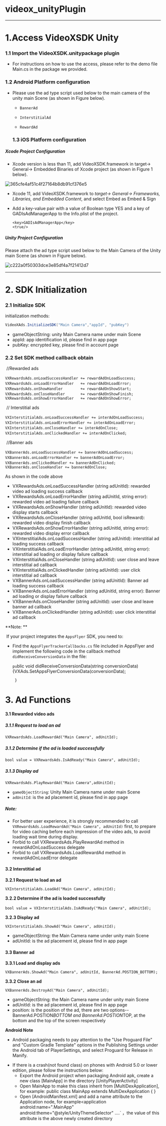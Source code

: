 # videox_unityPlugin

------



# 1.Access VideoXSDK Unity

### 1.1 Import the VideoXSDK.unitypackage plugin

- For instructions on how to use the access, please refer to the demo file Main.cs in the package we provided.

### 1.2 Android Platform configuration

- Please use the ad type script used below to the main camera of the unity main Scene (as shown in Figure  below).

  - `BannerAd`

  - `InterstitialAd` 

  - `RewardAd`

    

   ### 1.3 iOS Platform configuration

##### Xcode Project Configuration

* Xcode version is less than 11, add VideoXSDK.framework in target-> General-> Embedded Binaries of Xcode project (as shown in Figure 1 below).

![365cfe4af51c4f27164b8db91cf376e5](../document/images/365cfe4af51c4f27164b8db91cf376e5.jpg)

* Xcode 11, add VideoXSDK.framework to *target-> General-> Frameworks, Libraries, and Embedded Content*, and select Embed as Embed & Sign

* Add a key-value pair with a value of Boolean type YES and a key of GADIsAdManagerApp to the Info.plist of the project.

  ```
  <key>GADIsAdManagerApp</key>
  <true/>
  ```

##### Unity Project Configuration

Please attach the ad type script used below to the Main Camera of the Unity main Scene (as shown in Figure  below).

![c222a0f50303dce3e85df4a7f21412d7](../document/images/c222a0f50303dce3e85df4a7f21412d7.jpg)

------

# 2. SDK Initialization

### 2.1 Initialize SDK

initialization methods:

```csharp
VideoXAds.InitializeSDK("Main Camera","appId", "pubKey")
```

- gameObjectString: unity Main Camera name under main Scene
- appId: app identification id,  please find in app page
- pubKey: encrypted key, please find in account page

### 2.2 Set SDK method callback obtain

​       //Rewarded ads

​        `VXRewardsAds.onLoadSuccessHandler += rewardAdOnLoadSuccess;`
​        `VXRewardsAds.onLoadErrorHandler   += rewardAdOnLoadError;`
​        `VXRewardsAds.onShowHandler        += rewardAdOnShowStart;`
​        `VXRewardsAds.onCloseHandler       += rewardAdOnShowFinish;`
​        `VXRewardsAds.onShowErrorHandler   += rewardAdOnShowError;`

​        // Interstitial ads

​        `VXInterstitialAds.onLoadSuccessHandler += interAdOnLoadSuccess;`
​        `VXInterstitialAds.onLoadErrorHandler += interAdOnLoadError;`
​        `VXInterstitialAds.onCloseHandler += interAdOnClose;`
​        `VXInterstitialAds.onClickedHandler += interAdOnClicked;`
​      

​        //Banner ads

​        `VXBannerAds.onLoadSuccessHandler += bannerAdOnLoadSuccess;`
​        `VXBannerAds.onLoadErrorHandler += bannerAdOnLoadError;`
​        `VXBannerAds.onClickedHandler += bannerAdOnClicked;`
​        `VXBannerAds.onCloseHandler += bannerAdOnClose;`

As shown in the code above

- VXRewardsAds.onLoadSuccessHandler      (string adUnitId): rewarded video ad loading success callback
- VXRewardsAds.onLoadErrorHandler      (string adUnitId, string error): rewarded video ad loading failure      callback
- VXRewardsAds.onShowHandler      (string adUnitId): rewarded video display starts callback
- VXRewardsAds.onCloseHandler      (string adUnitId, bool isReward): rewarded video display finish callback
- VXRewardsAds.onShowErrorHandler      (string adUnitId, string error): rewarded video display error callback
- VXInterstitialAds.onLoadSuccessHandler      (string adUnitId): interstitial ad loading success callback
- VXInterstitialAds.onLoadErrorHandler      (string adUnitId, string error): interstitial ad loading or display      failure callback
- VXInterstitialAds.onCloseHandler      (string adUnitId): user close and leave interstitial ad callback
- VXInterstitialAds.onClickedHandler      (string adUnitId): user click interstitial ad callback
- VXBannerAds.onLoadSuccessHandler      (string adUnitId): Banner ad loading success callback
- VXBannerAds.onLoadErrorHandler      (string adUnitId, string error): Banner ad loading or display failure callback
- VXBannerAds.onCloseHandler      (string adUnitId): user close and leave banner ad callback
- VXBannerAds.onClickedHandler      (string adUnitId): user click interstitial ad callback

**Note: **

​    If your project integrates the `AppsFlyer` SDK, you need to:

* Find the `AppsFlyerTrackerCallbacks.cs` file included in AppsFlyer and implement the following code in the callback method `didReceiveConversionData` in the file:

   `pu`blic void didReceiveConversionData(string conversionData){VXAds.SetAppsFlyerConversionData(conversionData);

  `
      }`

# 3. Ad Functions

#### 3.1 Rewarded video ads

##### 3.1.1 Request to load an ad

   `VXRewardsAds.LoadRewardAd("Main Camera", adUnitId);`

##### 3.1.2 Determine if the ad is loaded successfully

   `bool value = VXRewardsAds.IsAdReady("Main Camera", adUnitId);`

##### 3.1.3 Display ad

   `VXRewardsAds.PlayRewardAd("Main Camera",adUnitId);`

* `gameObjectString`: Unity Main Camera name under main Scene
* `adUnitId`: is the ad placement id, please find in app page

##### Note:

- For better user experience, it is strongly recommended to call `VXRewardsAds.LoadRewardAd("Main Camera", adUnitId)` first, to prepare for video caching before each impression of the video ads, to avoid loading wait time during display.
- Forbid to call  VXRewardsAds.PlayRewardAd method in rewardAdOnLoadSuccess delegate
- Forbid to call  VXRewardsAds.LoadRewardAd method in rewardAdOnLoadError delegate 

#### 3.2 Interstitial ad

**3.2.1 Request to load an ad**

   `VXInterstitialAds.LoadAd("Main Camera", adUnitId);`

**3.2.2 Determine if the ad is loaded successfully**

​     `bool value = VXInterstitialAds.IsAdReady("Main Camera", adUnitId);`

**3.2.3 Display ad**

   `VXInterstitialAds.ShowAd("Main Camera", adUnitId);`

- gameObjectString: the Main Camera name under unity main Scene
- adUnitId: is the ad placement id, please find in app page

#### 3.3 Banner ad

**3.3.1 Load and display ads**

   `VXBannerAds.ShowAd("Main Camera", adUnitId, BannerAd.POSTION_BOTTOM);`

**3.3.2 Close an ad**

   `VXBannerAds.DestroyAd("Main Camera", adUnitId);`

- gameObjectString: the Main Camera name under unity main Scene
- adUnitId: is the ad placement id, please find in app page
- position: is the position of the ad, there are two options--BannerAd.POSTION*BOTTOM      and BannerAd.POSTION*TOP, at the bottom and the top of the screen respectively



**Android Note**

- Android packaging needs to pay attention to the "Use Proguard File" and "Custom Gradle Template" options in the Publishing Settings under the Android tab of PlayerSettings, and select Proguard for Release in Manify.

* If there is a crash(not found class) on phones with Android 5.0 or lower edition, please  follow the instructions below:
  - Export the Android project  when packaging Android apk, create a new class [MainApp] in the directory       [UnityPlayerActivity] 
  - Open MainApp to make this class inherit from [MultiDexApplication], for example: public       class MainApp extends MultiDexApplication { }
  - Open [AndroidManifest.xml] and add a name attribute to the Application node, for example<application android:name=".MainApp" android:theme="@style/UnityThemeSelector" ....` ，the value of this attribute is the above newly created directory 

 



